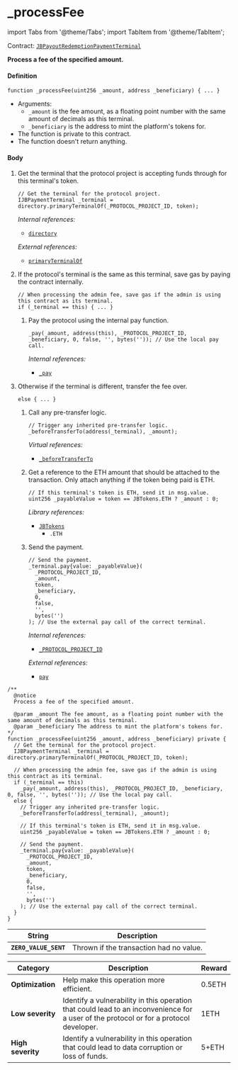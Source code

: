 # _processFee

import Tabs from '@theme/Tabs';
import TabItem from '@theme/TabItem';

Contract: [`JBPayoutRedemptionPaymentTerminal`](/dev/api/contracts/or-payment-terminals/or-abstract/jbpayoutredemptionpaymentterminal/README.md)​‌

<Tabs>
<TabItem value="Step by step" label="Step by step">

**Process a fee of the specified amount.**

#### Definition

```
function _processFee(uint256 _amount, address _beneficiary) { ... }
```

* Arguments:
  * `_amount` is the fee amount, as a floating point number with the same amount of decimals as this terminal.
  * `_beneficiary` is the address to mint the platform's tokens for.
* The function is private to this contract.
* The function doesn't return anything.

#### Body

1.  Get the terminal that the protocol project is accepting funds through for this terminal's token.

    ```
    // Get the terminal for the protocol project.
    IJBPaymentTerminal _terminal = directory.primaryTerminalOf(_PROTOCOL_PROJECT_ID, token);
    ```

    _Internal references:_

    * [`directory`](/dev/api/contracts/or-payment-terminals/or-abstract/jbpayoutredemptionpaymentterminal/properties/directory.md)

    _External references:_

    * [`primaryTerminalOf`](/dev/api/contracts/jbdirectory/read/primaryterminalof.md)

2.  If the protocol's terminal is the same as this terminal, save gas by paying the contract internally.

    ```
    // When processing the admin fee, save gas if the admin is using this contract as its terminal.
    if (_terminal == this) { ... }
    ```
    1.  Pay the protocol using the internal pay function.

        ```
        _pay(_amount, address(this), _PROTOCOL_PROJECT_ID, _beneficiary, 0, false, '', bytes('')); // Use the local pay call.
        ```

        _Internal references:_

        * [`_pay`](/dev/api/contracts/or-payment-terminals/or-abstract/jbpayoutredemptionpaymentterminal/write/-_pay.md)

3.  Otherwise if the terminal is different, transfer the fee over.

    ```
    else { ... }
    ```

    1.  Call any pre-transfer logic.

        ```
        // Trigger any inherited pre-transfer logic.
        _beforeTransferTo(address(_terminal), _amount);
        ```

        _Virtual references:_

        * [`_beforeTransferTo`](/dev/api/contracts/or-payment-terminals/or-abstract/jbpayoutredemptionpaymentterminal/write/-_beforetransferto.md)

    4.  Get a reference to the ETH amount that should be attached to the transaction. Only attach anything if the token being paid is ETH.

        ```
        // If this terminal's token is ETH, send it in msg.value.
        uint256 _payableValue = token == JBTokens.ETH ? _amount : 0;
        ```

        _Library references:_

        * [`JBTokens`](/dev/api/libraries/jbtokens.md)
          * `.ETH`
    5.  Send the payment.

        ```
        // Send the payment.
        _terminal.pay{value: _payableValue}(
          _PROTOCOL_PROJECT_ID,
          _amount,
          token,
          _beneficiary,
          0,
          false,
          '',
          bytes('')
        ); // Use the external pay call of the correct terminal.
        ```

        _Internal references:_

        * [`_PROTOCOL_PROJECT_ID`](/dev/api/contracts/or-payment-terminals/or-abstract/jbpayoutredemptionpaymentterminal/properties/-_protocol_project_id.md)
        
        _External references:_

        * [`pay`](/dev/api/contracts/or-payment-terminals/or-abstract/jbpayoutredemptionpaymentterminal/write/pay.md)


</TabItem>

<TabItem value="Code" label="Code">

```
/**
  @notice
  Process a fee of the specified amount.

  @param _amount The fee amount, as a floating point number with the same amount of decimals as this terminal.
  @param _beneficiary The address to mint the platform's tokens for.
*/
function _processFee(uint256 _amount, address _beneficiary) private {
  // Get the terminal for the protocol project.
  IJBPaymentTerminal _terminal = directory.primaryTerminalOf(_PROTOCOL_PROJECT_ID, token);

  // When processing the admin fee, save gas if the admin is using this contract as its terminal.
  if (_terminal == this)
    _pay(_amount, address(this), _PROTOCOL_PROJECT_ID, _beneficiary, 0, false, '', bytes('')); // Use the local pay call.
  else {
    // Trigger any inherited pre-transfer logic.
    _beforeTransferTo(address(_terminal), _amount);

    // If this terminal's token is ETH, send it in msg.value.
    uint256 _payableValue = token == JBTokens.ETH ? _amount : 0;

    // Send the payment.
    _terminal.pay{value: _payableValue}(
      _PROTOCOL_PROJECT_ID,
      _amount,
      token,
      _beneficiary,
      0,
      false,
      '',
      bytes('')
    ); // Use the external pay call of the correct terminal.
  }
}
```

</TabItem>

<TabItem value="Errors" label="Errors">

| String                | Description                             |
| --------------------- | --------------------------------------- |
| **`ZERO_VALUE_SENT`** | Thrown if the transaction had no value. |

</TabItem>

<TabItem value="Bug bounty" label="Bug bounty">

| Category          | Description                                                                                                                            | Reward |
| ----------------- | -------------------------------------------------------------------------------------------------------------------------------------- | ------ |
| **Optimization**  | Help make this operation more efficient.                                                                                               | 0.5ETH |
| **Low severity**  | Identify a vulnerability in this operation that could lead to an inconvenience for a user of the protocol or for a protocol developer. | 1ETH   |
| **High severity** | Identify a vulnerability in this operation that could lead to data corruption or loss of funds.                                        | 5+ETH  |

</TabItem>

</Tabs>
  
